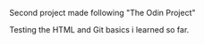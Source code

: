 Second project made following "The Odin Project"

Testing the HTML and Git basics i learned so far.
